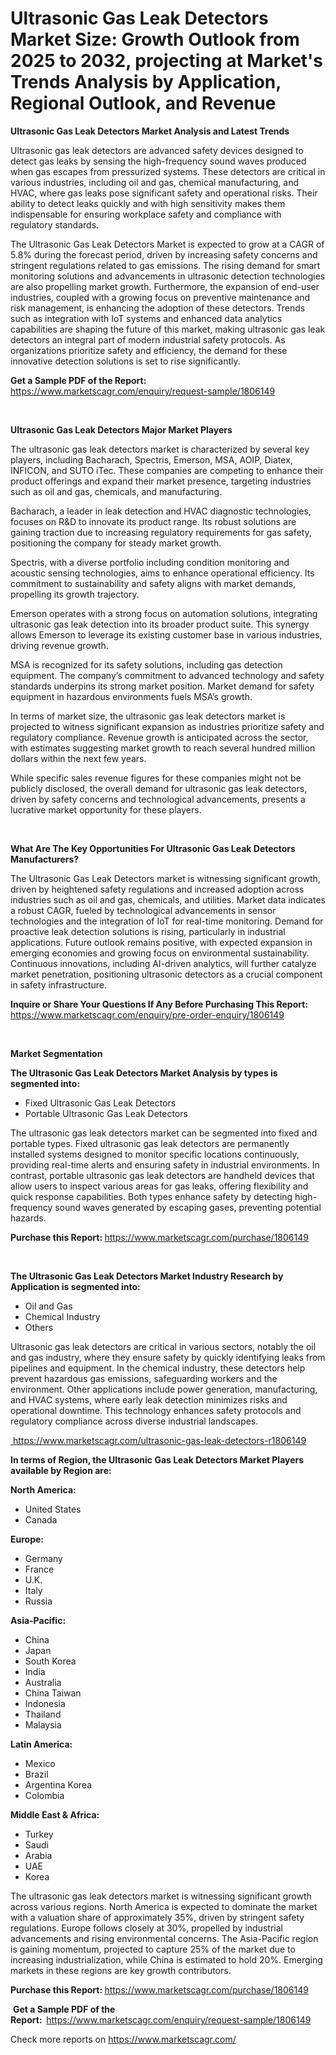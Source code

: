 <p><h1>Ultrasonic Gas Leak Detectors Market Size: Growth Outlook from 2025 to 2032, projecting at Market's Trends Analysis by Application, Regional Outlook, and Revenue</h1></p><p><strong>Ultrasonic Gas Leak Detectors Market Analysis and Latest Trends</strong></p>
<p><p>Ultrasonic gas leak detectors are advanced safety devices designed to detect gas leaks by sensing the high-frequency sound waves produced when gas escapes from pressurized systems. These detectors are critical in various industries, including oil and gas, chemical manufacturing, and HVAC, where gas leaks pose significant safety and operational risks. Their ability to detect leaks quickly and with high sensitivity makes them indispensable for ensuring workplace safety and compliance with regulatory standards.</p><p>The Ultrasonic Gas Leak Detectors Market is expected to grow at a CAGR of 5.8% during the forecast period, driven by increasing safety concerns and stringent regulations related to gas emissions. The rising demand for smart monitoring solutions and advancements in ultrasonic detection technologies are also propelling market growth. Furthermore, the expansion of end-user industries, coupled with a growing focus on preventive maintenance and risk management, is enhancing the adoption of these detectors. Trends such as integration with IoT systems and enhanced data analytics capabilities are shaping the future of this market, making ultrasonic gas leak detectors an integral part of modern industrial safety protocols. As organizations prioritize safety and efficiency, the demand for these innovative detection solutions is set to rise significantly.</p></p>
<p><strong>Get a Sample PDF of the Report:&nbsp;</strong> <a href="https://www.marketscagr.com/enquiry/request-sample/1806149?utm_campaign=3541&utm_medium=2&utm_source=Github&utm_content=ia&utm_term=10042025&utm_id=ultrasonic-gas-leak-detectors">https://www.marketscagr.com/enquiry/request-sample/1806149</a></p>
<p>&nbsp;</p>
<p><strong>Ultrasonic Gas Leak Detectors Major Market Players</strong></p>
<p><p>The ultrasonic gas leak detectors market is characterized by several key players, including Bacharach, Spectris, Emerson, MSA, AOIP, Diatex, INFICON, and SUTO iTec. These companies are competing to enhance their product offerings and expand their market presence, targeting industries such as oil and gas, chemicals, and manufacturing.</p><p>Bacharach, a leader in leak detection and HVAC diagnostic technologies, focuses on R&D to innovate its product range. Its robust solutions are gaining traction due to increasing regulatory requirements for gas safety, positioning the company for steady market growth.</p><p>Spectris, with a diverse portfolio including condition monitoring and acoustic sensing technologies, aims to enhance operational efficiency. Its commitment to sustainability and safety aligns with market demands, propelling its growth trajectory.</p><p>Emerson operates with a strong focus on automation solutions, integrating ultrasonic gas leak detection into its broader product suite. This synergy allows Emerson to leverage its existing customer base in various industries, driving revenue growth.</p><p>MSA is recognized for its safety solutions, including gas detection equipment. The company’s commitment to advanced technology and safety standards underpins its strong market position. Market demand for safety equipment in hazardous environments fuels MSA’s growth.</p><p>In terms of market size, the ultrasonic gas leak detectors market is projected to witness significant expansion as industries prioritize safety and regulatory compliance. Revenue growth is anticipated across the sector, with estimates suggesting market growth to reach several hundred million dollars within the next few years.</p><p>While specific sales revenue figures for these companies might not be publicly disclosed, the overall demand for ultrasonic gas leak detectors, driven by safety concerns and technological advancements, presents a lucrative market opportunity for these players.</p></p>
<p>&nbsp;</p>
<p><strong>What Are The Key Opportunities For Ultrasonic Gas Leak Detectors Manufacturers?</strong></p>
<p><p>The Ultrasonic Gas Leak Detectors market is witnessing significant growth, driven by heightened safety regulations and increased adoption across industries such as oil and gas, chemicals, and utilities. Market data indicates a robust CAGR, fueled by technological advancements in sensor technologies and the integration of IoT for real-time monitoring. Demand for proactive leak detection solutions is rising, particularly in industrial applications. Future outlook remains positive, with expected expansion in emerging economies and growing focus on environmental sustainability. Continuous innovations, including AI-driven analytics, will further catalyze market penetration, positioning ultrasonic detectors as a crucial component in safety infrastructure.</p></p>
<p><strong>Inquire or Share Your Questions If Any Before Purchasing This Report:</strong> <a href="https://www.marketscagr.com/enquiry/pre-order-enquiry/1806149?utm_campaign=3541&utm_medium=2&utm_source=Github&utm_content=ia&utm_term=10042025&utm_id=ultrasonic-gas-leak-detectors">https://www.marketscagr.com/enquiry/pre-order-enquiry/1806149</a></p>
<p>&nbsp;</p>
<p><strong>Market Segmentation</strong></p>
<p><strong>The Ultrasonic Gas Leak Detectors Market Analysis by types is segmented into:</strong></p>
<p><ul><li>Fixed Ultrasonic Gas Leak Detectors</li><li>Portable Ultrasonic Gas Leak Detectors</li></ul></p>
<p><p>The ultrasonic gas leak detectors market can be segmented into fixed and portable types. Fixed ultrasonic gas leak detectors are permanently installed systems designed to monitor specific locations continuously, providing real-time alerts and ensuring safety in industrial environments. In contrast, portable ultrasonic gas leak detectors are handheld devices that allow users to inspect various areas for gas leaks, offering flexibility and quick response capabilities. Both types enhance safety by detecting high-frequency sound waves generated by escaping gases, preventing potential hazards.</p></p>
<p><strong>Purchase this Report:&nbsp;</strong><a href="https://www.marketscagr.com/purchase/1806149?utm_campaign=3541&utm_medium=2&utm_source=Github&utm_content=ia&utm_term=10042025&utm_id=ultrasonic-gas-leak-detectors">https://www.marketscagr.com/purchase/1806149</a></p>
<p>&nbsp;</p>
<p><strong>The Ultrasonic Gas Leak Detectors Market Industry Research by Application is segmented into:</strong></p>
<p><ul><li>Oil and Gas</li><li>Chemical Industry</li><li>Others</li></ul></p>
<p><p>Ultrasonic gas leak detectors are critical in various sectors, notably the oil and gas industry, where they ensure safety by quickly identifying leaks from pipelines and equipment. In the chemical industry, these detectors help prevent hazardous gas emissions, safeguarding workers and the environment. Other applications include power generation, manufacturing, and HVAC systems, where early leak detection minimizes risks and operational downtime. This technology enhances safety protocols and regulatory compliance across diverse industrial landscapes.</p></p>
<p><a href="https://www.marketscagr.com/ultrasonic-gas-leak-detectors-r1806149?utm_campaign=3541&utm_medium=2&utm_source=Github&utm_content=ia&utm_term=10042025&utm_id=ultrasonic-gas-leak-detectors">&nbsp;https://www.marketscagr.com/ultrasonic-gas-leak-detectors-r1806149</a></p>
<p><strong>In terms of Region, the Ultrasonic Gas Leak Detectors Market Players available by Region are:</strong></p>
<p>
    <p> <strong> North America: </strong>
        <ul>
            <li>United States</li>
            <li>Canada</li>
        </ul>
        </p> 
    <p> <strong> Europe: </strong>
        <ul>
            <li>Germany</li>
            <li>France</li>
            <li>U.K.</li>
            <li>Italy</li>
            <li>Russia</li>
        </ul>
        </p> 
    <p> <strong> Asia-Pacific: </strong>
        <ul>
            <li>China</li>
            <li>Japan</li>
            <li>South Korea</li>
            <li>India</li>
            <li>Australia</li>
            <li>China Taiwan</li>
            <li>Indonesia</li>
            <li>Thailand</li>
            <li>Malaysia</li>
        </ul>
        </p> 
    <p> <strong> Latin America: </strong>
        <ul>
            <li>Mexico</li>
            <li>Brazil</li>
            <li>Argentina Korea</li>
            <li>Colombia</li>
        </ul>
        </p> 
    <p> <strong> Middle East & Africa: </strong>
        <ul>
            <li>Turkey</li>
            <li>Saudi</li>
            <li>Arabia</li>
            <li>UAE</li>
            <li>Korea</li>
        </ul>
    </p>
    </p>
<p><p>The ultrasonic gas leak detectors market is witnessing significant growth across various regions. North America is expected to dominate the market with a valuation share of approximately 35%, driven by stringent safety regulations. Europe follows closely at 30%, propelled by industrial advancements and rising environmental concerns. The Asia-Pacific region is gaining momentum, projected to capture 25% of the market due to increasing industrialization, while China is estimated to hold 20%. Emerging markets in these regions are key growth contributors.</p></p>
<p><strong>Purchase this Report: </strong><a href="https://www.marketscagr.com/purchase/1806149?utm_campaign=3541&utm_medium=2&utm_source=Github&utm_content=ia&utm_term=10042025&utm_id=ultrasonic-gas-leak-detectors">https://www.marketscagr.com/purchase/1806149</a></p>
<p>&nbsp;<strong>Get a Sample PDF of the Report:&nbsp;&nbsp;</strong><a href="https://www.marketscagr.com/enquiry/request-sample/1806149?utm_campaign=3541&utm_medium=2&utm_source=Github&utm_content=ia&utm_term=10042025&utm_id=ultrasonic-gas-leak-detectors">https://www.marketscagr.com/enquiry/request-sample/1806149</a></p>
<p><strong></strong></p>
<p>Check more reports on <a href="https://www.marketscagr.com/?utm_campaign=3541&utm_medium=2&utm_source=Github&utm_content=ia&utm_term=10042025&utm_id=ultrasonic-gas-leak-detectors">https://www.marketscagr.com/</a></p>